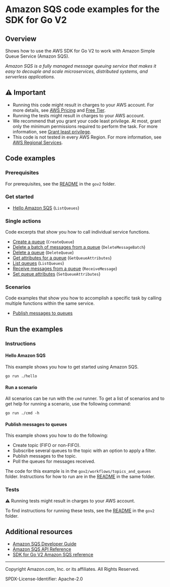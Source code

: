 # Amazon SQS code examples for the SDK for Go V2

## Overview

Shows how to use the AWS SDK for Go V2 to work with Amazon Simple Queue Service (Amazon SQS).

<!--custom.overview.start-->
<!--custom.overview.end-->

_Amazon SQS is a fully managed message queuing service that makes it easy to decouple and scale microservices, distributed systems, and serverless applications._

## ⚠ Important

* Running this code might result in charges to your AWS account. For more details, see [AWS Pricing](https://aws.amazon.com/pricing/) and [Free Tier](https://aws.amazon.com/free/).
* Running the tests might result in charges to your AWS account.
* We recommend that you grant your code least privilege. At most, grant only the minimum permissions required to perform the task. For more information, see [Grant least privilege](https://docs.aws.amazon.com/IAM/latest/UserGuide/best-practices.html#grant-least-privilege).
* This code is not tested in every AWS Region. For more information, see [AWS Regional Services](https://aws.amazon.com/about-aws/global-infrastructure/regional-product-services).

<!--custom.important.start-->
<!--custom.important.end-->

## Code examples

### Prerequisites

For prerequisites, see the [README](../README.md#Prerequisites) in the `gov2` folder.


<!--custom.prerequisites.start-->
<!--custom.prerequisites.end-->

### Get started

- [Hello Amazon SQS](hello/hello.go#L4) (`ListQueues`)


### Single actions

Code excerpts that show you how to call individual service functions.

- [Create a queue](../workflows/topics_and_queues/actions/sqs_actions.go#L28) (`CreateQueue`)
- [Delete a batch of messages from a queue](../workflows/topics_and_queues/actions/sqs_actions.go#L148) (`DeleteMessageBatch`)
- [Delete a queue](../workflows/topics_and_queues/actions/sqs_actions.go#L170) (`DeleteQueue`)
- [Get attributes for a queue](../workflows/topics_and_queues/actions/sqs_actions.go#L53) (`GetQueueAttributes`)
- [List queues](hello/hello.go#L4) (`ListQueues`)
- [Receive messages from a queue](../workflows/topics_and_queues/actions/sqs_actions.go#L128) (`ReceiveMessage`)
- [Set queue attributes](../workflows/topics_and_queues/actions/sqs_actions.go#L74) (`SetQueueAttributes`)

### Scenarios

Code examples that show you how to accomplish a specific task by calling multiple
functions within the same service.

- [Publish messages to queues](../workflows/topics_and_queues/workflows/scenario_topics_and_queues.go)


<!--custom.examples.start-->
<!--custom.examples.end-->

## Run the examples

### Instructions


<!--custom.instructions.start-->
<!--custom.instructions.end-->

#### Hello Amazon SQS

This example shows you how to get started using Amazon SQS.

```
go run ./hello
```

#### Run a scenario

All scenarios can be run with the `cmd` runner. To get a list of scenarios
and to get help for running a scenario, use the following command:

```
go run ./cmd -h
```

#### Publish messages to queues

This example shows you how to do the following:

- Create topic (FIFO or non-FIFO).
- Subscribe several queues to the topic with an option to apply a filter.
- Publish messages to the topic.
- Poll the queues for messages received.

<!--custom.scenario_prereqs.sqs_Scenario_TopicsAndQueues.start-->
<!--custom.scenario_prereqs.sqs_Scenario_TopicsAndQueues.end-->


<!--custom.scenarios.sqs_Scenario_TopicsAndQueues.start-->
The code for this example is in the `gov2/workflows/topics_and_queues` folder.
Instructions for how to run are in the [README](../workflows/topics_and_queues/README.md) in the same folder.
<!--custom.scenarios.sqs_Scenario_TopicsAndQueues.end-->

### Tests

⚠ Running tests might result in charges to your AWS account.


To find instructions for running these tests, see the [README](../README.md#Tests)
in the `gov2` folder.



<!--custom.tests.start-->
<!--custom.tests.end-->

## Additional resources

- [Amazon SQS Developer Guide](https://docs.aws.amazon.com/AWSSimpleQueueService/latest/SQSDeveloperGuide/welcome.html)
- [Amazon SQS API Reference](https://docs.aws.amazon.com/AWSSimpleQueueService/latest/APIReference/Welcome.html)
- [SDK for Go V2 Amazon SQS reference](https://pkg.go.dev/github.com/aws/aws-sdk-go-v2/service/sqs)

<!--custom.resources.start-->
<!--custom.resources.end-->

---

Copyright Amazon.com, Inc. or its affiliates. All Rights Reserved.

SPDX-License-Identifier: Apache-2.0